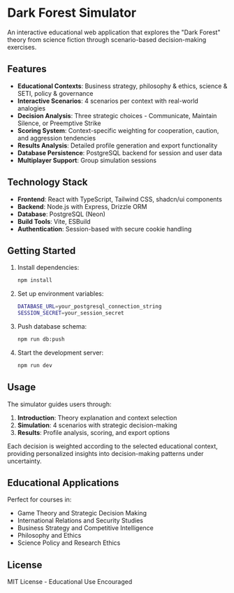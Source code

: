# Dark Forest Simulator

An interactive educational web application that explores the "Dark Forest" theory from science fiction through scenario-based decision-making exercises.

## Features

- **Educational Contexts**: Business strategy, philosophy & ethics, science & SETI, policy & governance
- **Interactive Scenarios**: 4 scenarios per context with real-world analogies
- **Decision Analysis**: Three strategic choices - Communicate, Maintain Silence, or Preemptive Strike
- **Scoring System**: Context-specific weighting for cooperation, caution, and aggression tendencies
- **Results Analysis**: Detailed profile generation and export functionality
- **Database Persistence**: PostgreSQL backend for session and user data
- **Multiplayer Support**: Group simulation sessions

## Technology Stack

- **Frontend**: React with TypeScript, Tailwind CSS, shadcn/ui components
- **Backend**: Node.js with Express, Drizzle ORM
- **Database**: PostgreSQL (Neon)
- **Build Tools**: Vite, ESBuild
- **Authentication**: Session-based with secure cookie handling

## Getting Started

1. Install dependencies:
   ```bash
   npm install
   ```

2. Set up environment variables:
   ```bash
   DATABASE_URL=your_postgresql_connection_string
   SESSION_SECRET=your_session_secret
   ```

3. Push database schema:
   ```bash
   npm run db:push
   ```

4. Start the development server:
   ```bash
   npm run dev
   ```

## Usage

The simulator guides users through:

1. **Introduction**: Theory explanation and context selection
2. **Simulation**: 4 scenarios with strategic decision-making
3. **Results**: Profile analysis, scoring, and export options

Each decision is weighted according to the selected educational context, providing personalized insights into decision-making patterns under uncertainty.

## Educational Applications

Perfect for courses in:
- Game Theory and Strategic Decision Making
- International Relations and Security Studies  
- Business Strategy and Competitive Intelligence
- Philosophy and Ethics
- Science Policy and Research Ethics

## License

MIT License - Educational Use Encouraged
